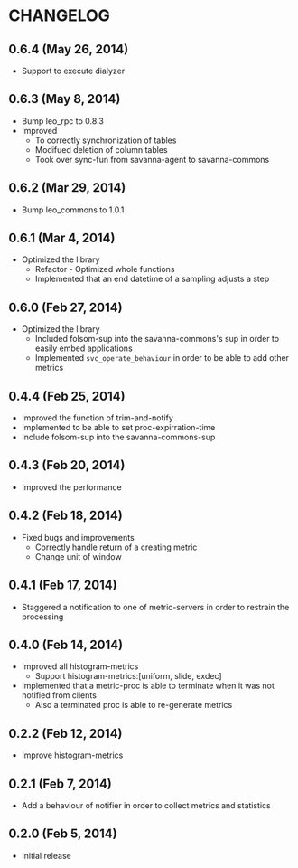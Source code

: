 # CHANGELOG

## 0.6.4 (May 26, 2014)

* Support to execute dialyzer


## 0.6.3 (May 8, 2014)

* Bump leo_rpc to 0.8.3
* Improved
    * To correctly synchronization of tables
    * Modifued deletion of column tables
    * Took over sync-fun from savanna-agent to savanna-commons


## 0.6.2 (Mar 29, 2014)

* Bump leo_commons to 1.0.1


## 0.6.1 (Mar 4, 2014)

* Optimized the library
    * Refactor - Optimized whole functions
    * Implemented that an end datetime of a sampling adjusts a step


## 0.6.0 (Feb 27, 2014)

* Optimized the library
    * Included folsom-sup into the savanna-commons's sup in order to easily embed applications
    * Implemented `svc_operate_behaviour` in order to be able to add other metrics


## 0.4.4 (Feb 25, 2014)

* Improved the function of trim-and-notify
* Implemented to be able to set proc-expirration-time
* Include folsom-sup into the savanna-commons-sup


## 0.4.3 (Feb 20, 2014)

* Improved the performance


## 0.4.2 (Feb 18, 2014)

* Fixed bugs and improvements
    * Correctly handle return of a creating metric
    * Change unit of window


## 0.4.1 (Feb 17, 2014)

* Staggered a notification to one of metric-servers in order to restrain the processing


## 0.4.0 (Feb 14, 2014)

* Improved all histogram-metrics
    * Support histogram-metrics:[uniform, slide, exdec]
* Implemented that a metric-proc is able to terminate when it was not notified from clients
    * Also a terminated proc is able to re-generate metrics


## 0.2.2 (Feb 12, 2014)

* Improve histogram-metrics


## 0.2.1 (Feb 7, 2014)

* Add a behaviour of notifier in order to collect metrics and statistics


## 0.2.0 (Feb 5, 2014)

* Initial release
